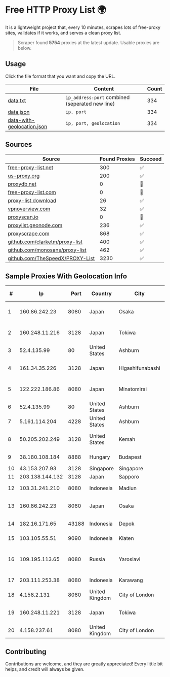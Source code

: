 
# Free HTTP Proxy List 🌍

It is a lightweight project that, every 10 minutes, scrapes lots of free-proxy sites, validates if it works, and serves a clean proxy list.


> Scraper found **5754** proxies at the latest update. Usable proxies are below.

## Usage

Click the file format that you want and copy the URL.


|File|Content|Count|
|----|-------|-----|
|[data.txt](https://raw.githubusercontent.com/themiralay/Proxy-List-World/master/data.txt)|`ip_address:port` combined (seperated new line)|334|
|[data.json](https://raw.githubusercontent.com/themiralay/Proxy-List-World/master/data.json)|`ip, port`|334|
|[data-with-geolocation.json](https://raw.githubusercontent.com/themiralay/Proxy-List-World/master/data-with-geolocation.json)|`ip, port, geolocation`|334|

## Sources

|Source|Found Proxies|Succeed|
|------|-------------|-------|
|[free-proxy-list.net](https://free-proxy-list.net)|300|✅|
|[us-proxy.org](https://www.us-proxy.org)|200|✅|
|[proxydb.net](http://proxydb.net)|0|🚫|
|[free-proxy-list.com](https://free-proxy-list.com/?page=&port=&type%5B%5D=http&type%5B%5D=https&up_time=0&search=Search)|0|🚫|
|[proxy-list.download](https://www.proxy-list.download/HTTP)|26|✅|
|[vpnoverview.com](https://vpnoverview.com/privacy/anonymous-browsing/free-proxy-servers)|32|✅|
|[proxyscan.io](https://www.proxyscan.io)|0|🚫|
|[proxylist.geonode.com](https://proxylist.geonode.com/api/proxy-list?limit=300&page=1&sort_by=lastChecked&sort_type=desc&protocols=http,https)|236|✅|
|[proxyscrape.com](https://api.proxyscrape.com/v2/?request=displayproxies&protocol=http&timeout=10000&country=all&ssl=all&anonymity=all)|868|✅|
|[github.com/clarketm/proxy-list](https://raw.githubusercontent.com/clarketm/proxy-list/master/proxy-list-raw.txt)|400|✅|
|[github.com/monosans/proxy-list](https://raw.githubusercontent.com/monosans/proxy-list/main/proxies/http.txt)|462|✅|
|[github.com/TheSpeedX/PROXY-List](https://raw.githubusercontent.com/TheSpeedX/PROXY-List/master/http.txt)|3230|✅|


## Sample Proxies With Geolocation Info

|#|Ip|Port|Country|City|Internet Service Provider|
|-|--|----|-------|----|-------------------------|
|1|160.86.242.23|8080|Japan|Osaka|Sony Network Communications Inc|
|2|160.248.11.216|3128|Japan|Tokiwa|NTT PC Communications, Inc.|
|3|52.4.135.99|80|United States|Ashburn|Amazon.com, Inc.|
|4|161.34.35.226|3128|Japan|Higashifunabashi|NTT PC Communications, Inc.|
|5|122.222.186.86|8080|Japan|Minatomirai|ARTERIA Networks Corporation|
|6|52.4.135.99|80|United States|Ashburn|Amazon.com, Inc.|
|7|5.161.114.204|4228|United States|Ashburn|Hetzner Online GmbH|
|8|50.205.202.249|3128|United States|Kemah|Comcast Cable Communications, LLC|
|9|38.180.108.184|8888|Hungary|Budapest|M247 Europe SRL|
|10|43.153.207.93|3128|Singapore|Singapore|Aceville Pte.ltd|
|11|203.138.144.132|3128|Japan|Sapporo|SIMPLEIA|
|12|103.31.241.210|8080|Indonesia|Madiun|PT Trisari Data Indonusa|
|13|160.86.242.23|8080|Japan|Osaka|Sony Network Communications Inc|
|14|182.16.171.65|43188|Indonesia|Depok|PT iForte Global Internet|
|15|103.105.55.51|9090|Indonesia|Klaten|PT. Mega Artha Lintas Data|
|16|109.195.113.65|8080|Russia|Yaroslavl|CJSC "ER-Telecom Holding" Yaroslavl' branch|
|17|203.111.253.38|8080|Indonesia|Karawang|PT Wifian Global Nusantara|
|18|4.158.2.131|8080|United Kingdom|City of London|Microsoft Corporation|
|19|160.248.11.221|3128|Japan|Tokiwa|NTT PC Communications, Inc.|
|20|4.158.237.61|8080|United Kingdom|City of London|Microsoft Corporation|



## Contributing

Contributions are welcome, and they are greatly appreciated! Every
little bit helps, and credit will always be given.

